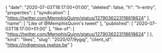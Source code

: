 {
  "date": "2020-07-03T18:17:00+01:00",
  "deleted": false,
  "h": "h-entry",
  "properties": {
    "syndication": [
      "https://twitter.com/MemphisQuinn/status/1279036223118618624"
    ],
    "name": [
      "Like of @MemphisQuinn's tweet"
    ],
    "published": [
      "2020-07-03T18:17:00+01:00"
    ],
    "like-of": [
      "https://twitter.com/MemphisQuinn/status/1279036223118618624"
    ]
  },
  "kind": "likes",
  "slug": "2020/07/9ygqj",
  "client_id": "https://indigenous.realize.be"
}
